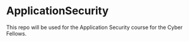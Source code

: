 # ApplicationSecurity
This repo will be used for the Application Security course for the Cyber Fellows.
